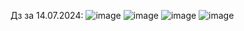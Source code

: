 Дз за 14.07.2024:
![image](https://github.com/user-attachments/assets/a1728487-9963-42c1-9072-31c03aa774a7)
![image](https://github.com/user-attachments/assets/95062868-36b1-46a8-8bd0-59b08482a6df)
![image](https://github.com/user-attachments/assets/0c967b2a-f555-41a4-8e9c-28538e8f3029)
![image](https://github.com/user-attachments/assets/00396685-3314-4904-9892-b46b5b57a8ff)

